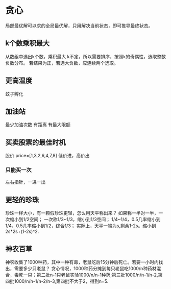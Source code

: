 # 贪心
局部最优解可以求的全局最优解，只用解决当前状态，即可推导最终状态。

## k个数乘积最大
从数组中选出k个数，乘积最大
k不定，所以需要排序，按照k的奇偶性，选取整数负数分布。
若结果为正，若选大负数，应连续两个选取。

## 更高温度
蚊子孵化



## 加油站
最少加油次数
有距离
有最大限额



## 买卖股票的最佳时机
股价 price=[1,3,2,6,4,7,8]
低价进，高价出

### 只能买一次
左右指针，一进一出

## 更轻的珍珠
珍珠一样大小，有一颗假珍珠更轻，怎么用天平称出来？
如果称一半对一半，一次缩小到1/2空间；
一次称1/3~1/3，缩小到1/3空间；
1/4~1/4，0.5几率缩小到1/4，0.5几率缩小到1/2，综合1/3；
实际上，天平一端为s,剩余1-2s。缩小到2s*2s+(1-2s)^2.

## 神农百草
神农收集了1000种药，其中一种有毒，老鼠吃后15分钟后死亡。若要一小时内找出，需要多少只老鼠？
贪心情况，1000种药分摊到每只老鼠吃1000/n种药材混合，毒死一只；第二批n-1只老鼠实验1000/n/n-1种药;第三批1000/n/n-1/n-2,第四批1000/n/n-1/n-2/n-3,第四批不大于2，得到n=5.



